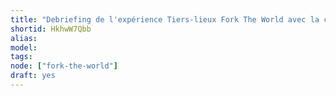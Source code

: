 ```yaml
---
title: "Debriefing de l'expérience Tiers-lieux Fork The World avec la communauté OpenFactory"
shortid: HkhwW7Qbb
alias:
model:
tags:
node: ["fork-the-world"]
draft: yes
---
```

